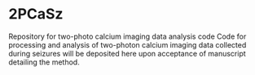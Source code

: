 # 2PCaSz
Repository for two-photo calcium imaging data analysis code
Code for processing and analysis of two-photon calcium imaging data collected during seizures will be deposited here upon acceptance of manuscript detailing the method. 
